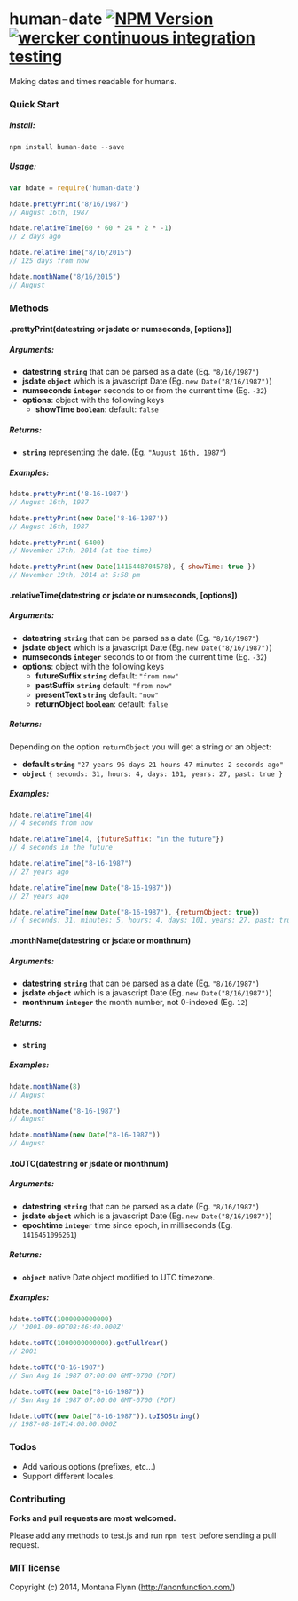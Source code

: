 # human-date [![NPM Version](http://img.shields.io/npm/v/human-date.svg)](https://www.npmjs.org/package/human-date) [![wercker continuous integration testing](http://img.shields.io/wercker/ci/546b83aba60c33c27c02add4.svg)](https://app.wercker.com/project/bykey/2a16934d4add8e3fc3fb7ab83c7cc866) 

Making dates and times readable for humans. 

### Quick Start

##### Install:

```shell
npm install human-date --save
```

##### Usage:

```js
var hdate = require('human-date')

hdate.prettyPrint("8/16/1987")
// August 16th, 1987

hdate.relativeTime(60 * 60 * 24 * 2 * -1)
// 2 days ago

hdate.relativeTime("8/16/2015")
// 125 days from now

hdate.monthName("8/16/2015")
// August
```

### Methods

#### .prettyPrint(datestring or jsdate or numseconds, [options])

##### Arguments: 

- __datestring `string`__ that can be parsed as a date (Eg. `"8/16/1987"`) 
- __jsdate `object`__ which is a javascript Date (Eg. `new Date("8/16/1987")`)
- __numseconds `integer`__ seconds to or from the current time (Eg. `-32`)
- __options__: object with the following keys
    - __showTime `boolean`__: default: `false`

##### Returns:

- __`string`__ representing the date. (Eg. `"August 16th, 1987"`)

##### Examples:

```js
hdate.prettyPrint('8-16-1987')
// August 16th, 1987

hdate.prettyPrint(new Date('8-16-1987'))
// August 16th, 1987

hdate.prettyPrint(-6400)
// November 17th, 2014 (at the time)

hdate.prettyPrint(new Date(1416448704578), { showTime: true })
// November 19th, 2014 at 5:58 pm
```

#### .relativeTime(datestring or jsdate or numseconds, [options])

##### Arguments: 

- __datestring `string`__ that can be parsed as a date (Eg. `"8/16/1987"`) 
- __jsdate `object`__ which is a javascript Date (Eg. `new Date("8/16/1987")`)
- __numseconds `integer`__ seconds to or from the current time (Eg. `-32`)
- __options__: object with the following keys
    - __futureSuffix `string`__ default: `"from now"`
    - __pastSuffix `string`__ default: `"from now"`
    - __presentText `string`__ default: `"now"`
    - __returnObject `boolean`__: default: `false`

##### Returns:

Depending on the option `returnObject` you will get a string or an object:

- __default `string`__ `"27 years 96 days 21 hours 47 minutes 2 seconds ago"`
- __`object`__ `{ seconds: 31, hours: 4, days: 101, years: 27, past: true }`

##### Examples:

```js
hdate.relativeTime(4)
// 4 seconds from now

hdate.relativeTime(4, {futureSuffix: "in the future"})
// 4 seconds in the future

hdate.relativeTime("8-16-1987")
// 27 years ago

hdate.relativeTime(new Date("8-16-1987"))
// 27 years ago

hdate.relativeTime(new Date("8-16-1987"), {returnObject: true})
// { seconds: 31, minutes: 5, hours: 4, days: 101, years: 27, past: true }
```

#### .monthName(datestring or jsdate or monthnum)

##### Arguments: 

- __datestring `string`__ that can be parsed as a date (Eg. `"8/16/1987"`) 
- __jsdate `object`__ which is a javascript Date (Eg. `new Date("8/16/1987")`)
- __monthnum `integer`__ the month number, not 0-indexed (Eg. `12`)

##### Returns:

- __`string`__

##### Examples:

```js
hdate.monthName(8)
// August

hdate.monthName("8-16-1987")
// August

hdate.monthName(new Date("8-16-1987"))
// August
```

#### .toUTC(datestring or jsdate or monthnum)

##### Arguments: 

- __datestring `string`__ that can be parsed as a date (Eg. `"8/16/1987"`) 
- __jsdate `object`__ which is a javascript Date (Eg. `new Date("8/16/1987")`)
- __epochtime `integer`__ time since epoch, in milliseconds (Eg. `1416451096261`)

##### Returns:

- __`object`__ native Date object modified to UTC timezone.

##### Examples:

```js
hdate.toUTC(1000000000000)
// '2001-09-09T08:46:40.000Z'

hdate.toUTC(1000000000000).getFullYear()
// 2001

hdate.toUTC("8-16-1987")
// Sun Aug 16 1987 07:00:00 GMT-0700 (PDT)

hdate.toUTC(new Date("8-16-1987"))
// Sun Aug 16 1987 07:00:00 GMT-0700 (PDT)

hdate.toUTC(new Date("8-16-1987")).toISOString()
// 1987-08-16T14:00:00.000Z
```

### Todos

- Add various options (prefixes, etc...)
- Support different locales.

### Contributing

__Forks and pull requests are most welcomed.__

Please add any methods to test.js and run `npm test` before sending a pull request. 

### MIT license

Copyright (c) 2014, Montana Flynn (http://anonfunction.com/)
